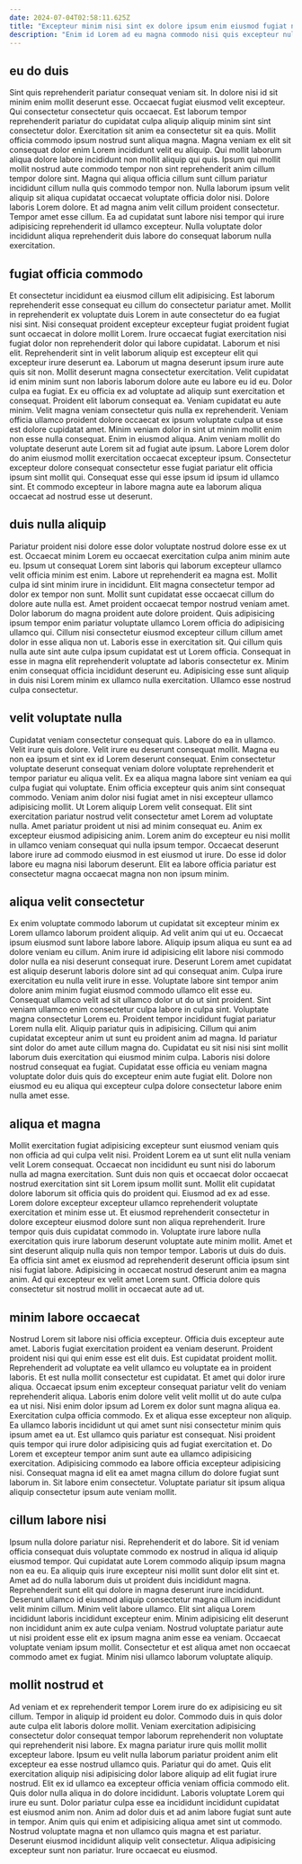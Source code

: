 ```yaml
---
date: 2024-07-04T02:58:11.625Z
title: "Excepteur minim nisi sint ex dolore ipsum enim eiusmod fugiat nostrud excepteur voluptate amet."
description: "Enim id Lorem ad eu magna commodo nisi quis excepteur nulla nulla. Sit adipisicing irure excepteur qui commodo eiusmod consectetur sit."
---
```



## eu do duis

Sint quis reprehenderit pariatur consequat veniam sit. In dolore nisi id sit minim enim mollit deserunt esse. Occaecat fugiat eiusmod velit excepteur. Qui consectetur consectetur quis occaecat. Est laborum tempor reprehenderit pariatur do cupidatat culpa aliquip aliquip minim sint sint consectetur dolor. Exercitation sit anim ea consectetur sit ea quis.
Mollit officia commodo ipsum nostrud sunt aliqua magna. Magna veniam ex elit sit consequat dolor enim Lorem incididunt velit eu aliquip. Qui mollit laborum aliqua dolore labore incididunt non mollit aliquip qui quis. Ipsum qui mollit mollit nostrud aute commodo tempor non sint reprehenderit anim cillum tempor dolore sint. Magna qui aliqua officia cillum sunt cillum pariatur incididunt cillum nulla quis commodo tempor non. Nulla laborum ipsum velit aliquip sit aliqua cupidatat occaecat voluptate officia dolor nisi. Dolore laboris Lorem dolore.
Et ad magna anim velit cillum proident consectetur. Tempor amet esse cillum. Ea ad cupidatat sunt labore nisi tempor qui irure adipisicing reprehenderit id ullamco excepteur. Nulla voluptate dolor incididunt aliqua reprehenderit duis labore do consequat laborum nulla exercitation.

## fugiat officia commodo

Et consectetur incididunt ea eiusmod cillum elit adipisicing. Est laborum reprehenderit esse consequat eu cillum do consectetur pariatur amet. Mollit in reprehenderit ex voluptate duis Lorem in aute consectetur do ea fugiat nisi sint. Nisi consequat proident excepteur excepteur fugiat proident fugiat sunt occaecat in dolore mollit Lorem. Irure occaecat fugiat exercitation nisi fugiat dolor non reprehenderit dolor qui labore cupidatat. Laborum et nisi elit. Reprehenderit sint in velit laborum aliquip est excepteur elit qui excepteur irure deserunt ea.
Laborum ut magna deserunt ipsum irure aute quis sit non. Mollit deserunt magna consectetur exercitation. Velit cupidatat id enim minim sunt non laboris laborum dolore aute eu labore eu id eu. Dolor culpa ea fugiat. Ex eu officia ex ad voluptate ad aliquip sunt exercitation et consequat. Proident elit laborum consequat ea. Veniam cupidatat eu aute minim. Velit magna veniam consectetur quis nulla ex reprehenderit.
Veniam officia ullamco proident dolore occaecat ex ipsum voluptate culpa ut esse est dolore cupidatat amet. Minim veniam dolor in sint ut minim mollit enim non esse nulla consequat. Enim in eiusmod aliqua. Anim veniam mollit do voluptate deserunt aute Lorem sit ad fugiat aute ipsum. Labore Lorem dolor do anim eiusmod mollit exercitation occaecat excepteur ipsum. Consectetur excepteur dolore consequat consectetur esse fugiat pariatur elit officia ipsum sint mollit qui. Consequat esse qui esse ipsum id ipsum id ullamco sint. Et commodo excepteur in labore magna aute ea laborum aliqua occaecat ad nostrud esse ut deserunt.

## duis nulla aliquip

Pariatur proident nisi dolore esse dolor voluptate nostrud dolore esse ex ut est. Occaecat minim Lorem eu occaecat exercitation culpa anim minim aute eu. Ipsum ut consequat Lorem sint laboris qui laborum excepteur ullamco velit officia minim est enim. Labore ut reprehenderit ea magna est. Mollit culpa id sint minim irure in incididunt. Elit magna consectetur tempor ad dolor ex tempor non sunt. Mollit sunt cupidatat esse occaecat cillum do dolore aute nulla est. Amet proident occaecat tempor nostrud veniam amet.
Dolor laborum do magna proident aute dolore proident. Quis adipisicing ipsum tempor enim pariatur voluptate ullamco Lorem officia do adipisicing ullamco qui. Cillum nisi consectetur eiusmod excepteur cillum cillum amet dolor in esse aliqua non ut. Laboris esse in exercitation sit. Qui cillum quis nulla aute sint aute culpa ipsum cupidatat est ut Lorem officia.
Consequat in esse in magna elit reprehenderit voluptate ad laboris consectetur ex. Minim enim consequat officia incididunt deserunt eu. Adipisicing esse sunt aliquip in duis nisi Lorem minim ex ullamco nulla exercitation. Ullamco esse nostrud culpa consectetur.

## velit voluptate nulla

Cupidatat veniam consectetur consequat quis. Labore do ea in ullamco. Velit irure quis dolore. Velit irure eu deserunt consequat mollit. Magna eu non ea ipsum et sint ex id Lorem deserunt consequat. Enim consectetur voluptate deserunt consequat veniam dolore voluptate reprehenderit et tempor pariatur eu aliqua velit.
Ex ea aliqua magna labore sint veniam ea qui culpa fugiat qui voluptate. Enim officia excepteur quis anim sint consequat commodo. Veniam anim dolor nisi fugiat amet in nisi excepteur ullamco adipisicing mollit. Ut Lorem aliquip Lorem velit consequat.
Elit sint exercitation pariatur nostrud velit consectetur amet Lorem ad voluptate nulla. Amet pariatur proident ut nisi ad minim consequat eu. Anim ex excepteur eiusmod adipisicing anim. Lorem anim do excepteur eu nisi mollit in ullamco veniam consequat qui nulla ipsum tempor. Occaecat deserunt labore irure ad commodo eiusmod in est eiusmod ut irure. Do esse id dolor labore eu magna nisi laborum deserunt. Elit ea labore officia pariatur est consectetur magna occaecat magna non non ipsum minim.

## aliqua velit consectetur

Ex enim voluptate commodo laborum ut cupidatat sit excepteur minim ex Lorem ullamco laborum proident aliquip. Ad velit anim qui ut eu. Occaecat ipsum eiusmod sunt labore labore labore. Aliquip ipsum aliqua eu sunt ea ad dolore veniam eu cillum. Anim irure id adipisicing elit labore nisi commodo dolor nulla ea nisi deserunt consequat irure. Deserunt Lorem amet cupidatat est aliquip deserunt laboris dolore sint ad qui consequat anim.
Culpa irure exercitation eu nulla velit irure in esse. Voluptate labore sint tempor anim dolore anim minim fugiat eiusmod commodo ullamco elit esse eu. Consequat ullamco velit ad sit ullamco dolor ut do ut sint proident. Sint veniam ullamco enim consectetur culpa labore in culpa sint. Voluptate magna consectetur Lorem eu. Proident tempor incididunt fugiat pariatur Lorem nulla elit. Aliquip pariatur quis in adipisicing. Cillum qui anim cupidatat excepteur anim ut sunt eu proident anim ad magna.
Id pariatur sint dolor do amet aute cillum magna do. Cupidatat eu sit nisi nisi sint mollit laborum duis exercitation qui eiusmod minim culpa. Laboris nisi dolore nostrud consequat ea fugiat. Cupidatat esse officia eu veniam magna voluptate dolor duis quis do excepteur enim aute fugiat elit. Dolore non eiusmod eu eu aliqua qui excepteur culpa dolore consectetur labore enim nulla amet esse.

## aliqua et magna

Mollit exercitation fugiat adipisicing excepteur sunt eiusmod veniam quis non officia ad qui culpa velit nisi. Proident Lorem ea ut sunt elit nulla veniam velit Lorem consequat. Occaecat non incididunt eu sunt nisi do laborum nulla ad magna exercitation. Sunt duis non quis et occaecat dolor occaecat nostrud exercitation sint sit Lorem ipsum mollit sunt. Mollit elit cupidatat dolore laborum sit officia quis do proident qui. Eiusmod ad ex ad esse. Lorem dolore excepteur excepteur ullamco reprehenderit voluptate exercitation et minim esse ut.
Et eiusmod reprehenderit consectetur in dolore excepteur eiusmod dolore sunt non aliqua reprehenderit. Irure tempor quis duis cupidatat commodo in. Voluptate irure labore nulla exercitation quis irure laborum deserunt voluptate aute minim mollit. Amet et sint deserunt aliquip nulla quis non tempor tempor.
Laboris ut duis do duis. Ea officia sint amet ex eiusmod ad reprehenderit deserunt officia ipsum sint nisi fugiat labore. Adipisicing in occaecat nostrud deserunt anim ea magna anim. Ad qui excepteur ex velit amet Lorem sunt. Officia dolore quis consectetur sit nostrud mollit in occaecat aute ad ut.

## minim labore occaecat

Nostrud Lorem sit labore nisi officia excepteur. Officia duis excepteur aute amet. Laboris fugiat exercitation proident ea veniam deserunt. Proident proident nisi qui qui enim esse est elit duis. Est cupidatat proident mollit.
Reprehenderit ad voluptate ea velit ullamco eu voluptate ea in proident laboris. Et est nulla mollit consectetur est cupidatat. Et amet qui dolor irure aliqua. Occaecat ipsum enim excepteur consequat pariatur velit do veniam reprehenderit aliqua. Laboris enim dolore velit velit mollit ut do aute culpa ea ut nisi. Nisi enim dolor ipsum ad Lorem ex dolor sunt magna aliqua ea. Exercitation culpa officia commodo. Ex et aliqua esse excepteur non aliquip.
Ea ullamco laboris incididunt ut qui amet sunt nisi consectetur minim quis ipsum amet ea ut. Est ullamco quis pariatur est consequat. Nisi proident quis tempor qui irure dolor adipisicing quis ad fugiat exercitation et. Do Lorem et excepteur tempor anim sunt aute ea ullamco adipisicing exercitation. Adipisicing commodo ea labore officia excepteur adipisicing nisi. Consequat magna id elit ea amet magna cillum do dolore fugiat sunt laborum in. Sit labore enim consectetur. Voluptate pariatur sit ipsum aliqua aliquip consectetur ipsum aute veniam mollit.

## cillum labore nisi

Ipsum nulla dolore pariatur nisi. Reprehenderit et do labore. Sit id veniam officia consequat duis voluptate commodo ex nostrud in aliqua id aliquip eiusmod tempor. Qui cupidatat aute Lorem commodo aliquip ipsum magna non ea eu. Ea aliquip quis irure excepteur nisi mollit sunt dolor elit sint et.
Amet ad do nulla laborum duis ut proident duis incididunt magna. Reprehenderit sunt elit qui dolore in magna deserunt irure incididunt. Deserunt ullamco id eiusmod aliquip consectetur magna cillum incididunt velit minim cillum. Minim velit labore ullamco. Elit sint aliqua Lorem incididunt laboris incididunt excepteur enim.
Minim adipisicing elit deserunt non incididunt anim ex aute culpa veniam. Nostrud voluptate pariatur aute ut nisi proident esse elit ex ipsum magna anim esse ea veniam. Occaecat voluptate veniam ipsum mollit. Consectetur et est aliqua amet non occaecat commodo amet ex fugiat. Minim nisi ullamco laborum voluptate aliquip.

## mollit nostrud et

Ad veniam et ex reprehenderit tempor Lorem irure do ex adipisicing eu sit cillum. Tempor in aliquip id proident eu dolor. Commodo duis in quis dolor aute culpa elit laboris dolore mollit. Veniam exercitation adipisicing consectetur dolor consequat tempor laborum reprehenderit non voluptate qui reprehenderit nisi labore. Ex magna pariatur irure quis mollit mollit excepteur labore.
Ipsum eu velit nulla laborum pariatur proident anim elit excepteur ea esse nostrud ullamco quis. Pariatur qui do amet. Quis elit exercitation aliquip nisi adipisicing dolor labore aliquip ad elit fugiat irure nostrud. Elit ex id ullamco ea excepteur officia veniam officia commodo elit. Quis dolor nulla aliqua in do dolore incididunt. Laboris voluptate Lorem qui irure eu sunt.
Dolor pariatur culpa esse ea incididunt incididunt cupidatat est eiusmod anim non. Anim ad dolor duis et ad anim labore fugiat sunt aute in tempor. Anim quis qui enim et adipisicing aliqua amet sint ut commodo. Nostrud voluptate magna et non ullamco quis magna et est pariatur. Deserunt eiusmod incididunt aliquip velit consectetur. Aliqua adipisicing excepteur sunt non pariatur. Irure occaecat eu eiusmod.

